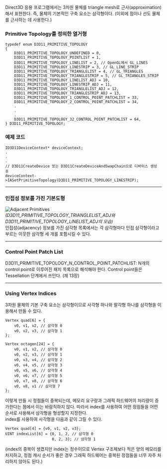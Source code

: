 Direct3D 응용 프로그램에서는 3차원 물체를 triangle mesh로 근사(approximation)해서 표현한다. 즉, 물체의 기본적인 구축 요소는 삼각형이다. (이외에 점이나 선도 물체를 근사하는 데 사용한다.)

### Primitive Topology를 정의한 열거형

```
typedef enum D3D11_PRIMITIVE_TOPOLOGY
{
    D3D11_PRIMITIVE_TOPOLOGY_UNDEFINED = 0,
    D3D11_PRIMITIVE_TOPOLOGY_POINTLIST = 1,
    D3D11_PRIMITIVE_TOPOLOGY_LINELIST = 2, // OpenGL에서 GL_LINES
    D3D11_PRIMITIVE_TOPOLOGY_LINESTRIP = 3, // GL_LINE_STRIP
    D3D11_PRIMITIVE_TOPOLOGY_TRIANGLELIST = 4, // GL_TRIANGLES
    D3D11_PRIMITIVE_TOPOLOGY_TRIANGLESTRIP = 5, // GL_TRIANGLES_STRIP
    D3D11_PRIMITIVE_TOPOLOGY_LINELIST_ADJ = 10,
    D3D11_PRIMITIVE_TOPOLOGY_LINESTRIP_ADJ = 11,
    D3D11_PRIMITIVE_TOPOLOGY_TRIANGLELIST_ADJ = 12,
    D3D11_PRIMITIVE_TOPOLOGY_TRIANGLESTRIP_ADJ = 13,
    D3D11_PRIMITIVE_TOPOLOGY_1_CONTROL_POINT_PATCHLIST = 33,
    D3D11_PRIMITIVE_TOPOLOGY_2_CONTROL_POINT_PATCHLIST = 34,
    .
    .
    .
    D3D11_PRIMITIVE_TOPOLOGY_32_CONTROL_POINT_PATCHLIST = 64,
} D3D11_PRIMITIVE_TOPOLOGY;
```
<!--OpenGL의 GL Library에서 사용할 수 있는 Geometry Primitives랑 유사-->

### 예제 코드
```
ID3D11DeviceContext* deviceContext;
.
.
.
// D3D11CreateDevice 또는 D3D11CreateDeviceAndSwapChain으로 디바이스 생성 후
deviceContext->IASetPrimitiveTopology(D3D11_PRIMITIVE_TOPOLOGY_LINESTRIP);
```
***
### 인접성 정보를 가진 기본도형
![Adjacent Primitives](https://docs.microsoft.com/en-us/windows/win32/direct3d11/images/d3d10-gs.png)   
_(D3D11_PRIMITIVE_TOPOLOGY_TRIANGLELIST_ADJ와 D3D11_PRIMITIVE_TOPOLOGY_LINELIST_ADJ의 모습)_      
인접성(adjacency) 정보를 가진 삼각형 목록에서는 각 삼각형마다 인접 삼각형이라고 부르는 이웃한 삼각형 세 개를 포함시킬 수 있다.
***
### Control Point Patch List
D3D11_PRIMITIVE_TOPOLOGY_*N*_CONTROL_POINT_PATCHLIST: N개의 control point로 이루어진 패치 목록으로 해석해야 한다. Control point들은 Tessellation 단계에서 쓰인다. (제 13장)
***
### Using Vertex Indices
3차원 물체의 기본 구축 요소는 삼각형이므로 사각형 하나와 팔각형 하나를 삼각형을 이용해서 만들 수 있다.
```
Vertex quad[6] = {
    v0, v1, v2, // 삼각형 0
    v0, v2, v3, // 삼각형 1
};

Vertex octagon[24] = {
    v0, v1, v2, // 삼각형 0
    v0, v2, v3, // 삼각형 1
    v0, v3, v4, // 삼각형 2
    v0, v4, v5, // 삼각형 3
    v0, v5, v6, // 삼각형 4
    v0, v6, v7, // 삼각형 5
    v0, v7, v8, // 삼각형 6
    v0, v8, v1 // 삼각형 7
};
```
이렇게 만들 시 정점들이 중복되는데, 메모리 요구량과 그래픽 하드웨어의 처리량이 증가한다는 점에서 이는 바람직하지 않다. 따라서 index를 사용하여 어떤 정점들을 어떤 순서로 사용해서 삼각형을 형성할지 지정한다.   
index를 사용하여 사각형을 다음과 같이 그릴 수 있다.
```
Vertex quad[4] = {v0, v1, v2, v3};
UINT indexList[6] = {0, 1, 2, // 삼각형 0
                     0, 2, 3}; // 삼각형 1
```
(index의 중복이 생겼지만 index는 정수이므로 Vertex 구조체보다 적은 양의 메모리를 차지하고, 정점 캐시 순서가 좋은 경우 그래픽 하드웨어는 중복된 정점들을 너무 자주 처리하지 않아도 된다.)
<!--OpenGL에서 glDrawElements와 동일한 기능-->